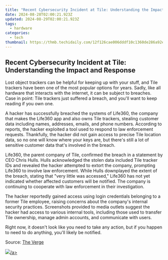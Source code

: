 ```yaml
---
title: "Recent Cybersecurity Incident at Tile: Understanding the Impact and Response"
date: 2024-08-28T02:00:21.923Z
updated: 2024-08-29T02:00:21.923Z
tags:
  - hardware
categories:
  - tech
thumbnail: https://thmb.techidaily.com/12f126cae006dddf10c1360de286a92e906c5d739c81b28f20530205245977db.jpg
---
```


## Recent Cybersecurity Incident at Tile: Understanding the Impact and Response

Lost object trackers can be helpful for keeping up with your stuff, and Tile trackers have been one of the most popular options for years. Sadly, like all hardware that interacts with the internet, it can be subject to breaches. Case in point: Tile trackers just suffered a breach, and you'll want to keep reading if you own one.

 A hacker has successfully breached the systems of Life360, the company that makes the Life360 app and also owns Tile trackers, stealing customer data including names, addresses, emails, and phone numbers. According to reports, the hacker exploited a tool used to respond to law enforcement requests. Thankfully, the hacker did not gain access to precise Tile location data, so no one will know where your keys are, but there's still a lot of sensitive customer data that's involved in the breach.

 Life360, the parent company of Tile, confirmed the breach in a statement by CEO Chris Hulls. Hulls acknowledged the stolen data included Tile tracker IDs and revealed the hacker attempted to extort the company, prompting Life360 to involve law enforcement. While Hulls downplayed the extent of the breach, stating that "very little was accessed," Life360 has not yet indicated whether affected customers will be notified. The company is continuing to cooperate with law enforcement in their investigation.

 The hacker reportedly gained access using login credentials belonging to a former Tile employee, raising concerns about the company's internal security practices. Screenshots provided to media outlets suggest the hacker had access to various internal tools, including those used to transfer Tile ownership, manage admin accounts, and communicate with users.

 Right now, it doesn't look like you need to take any action, but if you happen to need to do anything, you'll likely be notified.

 Source: [The Verge](https://www.theverge.com/2024/6/12/24176889/tile-life360-customer-data-breach-hacker-extortion)

<ins class="adsbygoogle"
     style="display:block"
     data-ad-format="autorelaxed"
     data-ad-client="ca-pub-7571918770474297"
     data-ad-slot="1223367746"></ins>



<ins class="adsbygoogle"
     style="display:block"
     data-ad-client="ca-pub-7571918770474297"
     data-ad-slot="8358498916"
     data-ad-format="auto"
     data-full-width-responsive="true"></ins>



<!-- affiliate ads begin -->
<a href="https://store.nero.com/order/checkout.php?PRODS=4729507&QTY=1&AFFILIATE=108875&CART=1"><img src="https://www.nero.com/nero-com-wAssets/img/banners/2023/TIU/Nero_TuneItUp_Screen_2.webp" border="0">/a>
<!-- affiliate ads end -->